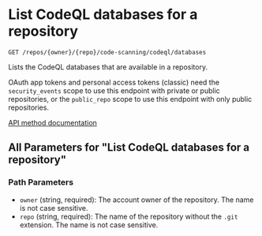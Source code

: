 # List CodeQL databases for a repository

`GET /repos/{owner}/{repo}/code-scanning/codeql/databases`

Lists the CodeQL databases that are available in a repository.

OAuth app tokens and personal access tokens (classic) need the `security_events` scope to use this endpoint with private or public repositories, or the `public_repo` scope to use this endpoint with only public repositories.

[API method documentation](https://docs.github.com/rest/code-scanning/code-scanning#list-codeql-databases-for-a-repository)

## All Parameters for "List CodeQL databases for a repository"

### Path Parameters

- `owner` (string, required): The account owner of the repository. The name is not case sensitive.
- `repo` (string, required): The name of the repository without the `.git` extension. The name is not case sensitive.